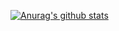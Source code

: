 [![Anurag's github stats](https://github-readme-stats.vercel.app/api?username=developerjet&theme=dracula)](https://github.com/anuraghazra/github-readme-stats)
